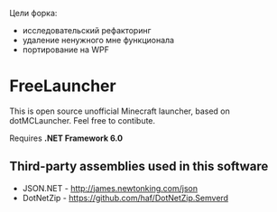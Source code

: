 Цели форка:
- исследовательский рефакторинг
- удаление ненужного мне функционала
- портирование на WPF


# FreeLauncher
This is open source unofficial Minecraft launcher, based on dotMCLauncher. Feel free to contibute.

Requires **.NET Framework 6.0**

## Third-party assemblies used in this software
* JSON.NET                         - http://james.newtonking.com/json
* DotNetZip                        - https://github.com/haf/DotNetZip.Semverd

